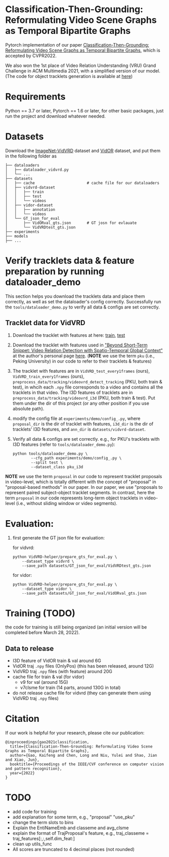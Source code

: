 # Classification-Then-Grounding: Reformulating Video Scene Graphs as Temporal Bipartite Graphs

Pytorch implementation of our paper [Classification-Then-Grounding: Reformulating Video Scene Graphs as Temporal Bipartite Graphs](https://arxiv.org/abs/2112.04222), which is accepted by CVPR2022.

We also won the 1st place of Video Relation Understanding (VRU) Grand Challenge in ACM Multimedia 2021, with a simplified version of our model.(The code for object tracklets generation is available at [here](https://github.com/Dawn-LX/VidVRD-tracklets))

# Requirements
Python == 3.7 or later, Pytorch == 1.6 or later, for other basic packages, just run the project and download whatever needed.

# Datasets
Download the [ImageNet-VidVRD](https://xdshang.github.io/docs/imagenet-vidvrd.html) dataset and [VidOR](https://xdshang.github.io/docs/vidor.html) dataset, and put them in the following folder as

```
├── dataloaders
│   ├── dataloader_vidvrd.py
│   └── ...
├── datasets
│   ├── cache                       # cache file for our dataloaders
│   ├── vidvrd-dataset
│   │   ├── train
│   │   ├── test
│   │   └── videos
│   ├── vidor-dataset
│   │   ├── annotation
│   │   └── videos
│   └── GT_json_for_eval
│       ├── VidORval_gts.json       # GT josn for evlauate
│       └── VidVRDtest_gts.json
├── experiments   
├── models
├── ...

```

# Verify tracklets data & feature preparation by running dataloader_demo
This section helps you download the tracklets data and place them correctly, as well as set the dataloader's config correctly. Successfully run the `tools/dataloader_demo.py` to verify all data & configs are set correctly.

## Tracklet data for VidVRD 
1. Download the tracklet with features at here:  [train](), [test](https://pan.zju.edu.cn/share/694f908a22fff11c037eb50876)

2. Download the tracklet with features used in ["Beyond Short-Term Snippet: Video Relation Detection with Spatio-Temporal Global Context"](https://pkumyd.github.io/paper/CVPR2020_VideoVRD.pdf) at the author's personal page [here](http://www.muyadong.com/publication.html). (**NOTE** we use the term `pku` (i.e., Peking University) in our code to refer to their tracklets & features)

3. The tracklet with features are in `VidVRD_test_every1frames` (ours), `VidVRD_train_every1frames` (ours), `preprocess_data/tracking/videovrd_detect_tracking` (PKU, both train & test), in whcih each `.npy` file corresponds to a video and contains all the tracklets in that video. The I3D features of tracklets are in `preprocess_data/tracking/videovrd_i3d` (PKU, both train & test).
Put them under the dir of this project (or any other position if you use absolute path).

4. modify the config file at `experiments/demo/config_.py`, where `proposal_dir` is the dir of tracklet with features, `i3d_dir` is the dir of tracklets' I3D features, and `ann_dir` is `datasets/vidvrd-dataset`.

5. Verify all data & configs are set correctly. e.g., for PKU's tracklets with I3D features (refer to `tools/dataloader_demo.py`):
    ```
    python tools/dataloader_demo.py \
            --cfg_path experiments/demo/config_.py \
            --split test \
            --dataset_class pku_i3d
    ```


**NOTE** we use the term `proposal` in our code to represent tracklet proposals in video-level, which is totally different with the concept of "proposal" in "proposal-based methods" in our paper. In our paper, we use "proposals to represent paired subject-object tracklet segments. In contrast, here the term `proposal` in our code represents long-term object tracklets in video-level (i.e., without sliding window or video segments).


# Evaluation:

1. first generate the GT json file for evaluation:
    
    for vidvrd:
    ```
    python VidVRD-helper/prepare_gts_for_eval.py \
        --dataset_type vidvrd \
        --save_path datasets/GT_json_for_eval/VidVRDtest_gts.json
    ```
    for vidor:
    ```
    python VidVRD-helper/prepare_gts_for_eval.py \
        --dataset_type vidor \
        --save_path datasets/GT_json_for_eval/VidORval_gts.json
    ```
# Training (TODO)

the code for training is still being organized (an initial version will be completed before March 28, 2022).

## Data to release
- I3D feature of VidOR train & val around 6G
- VidOR traj `.npy` files (OnlyPos) (this has been released, around 12G)
- VidVRD traj `.npy` files (with feature) around 20G
- cache file for train & val (for vidor)
    - v9 for val (around 15G)
    - v7clsme for train (14 parts, around 130G in total)
- do not release cache file for vidvrd (they can generate them using VidVRD traj `.npy` files)


# Citation
If our work is helpful for your research, please cite our publication:
```
@inproceedings{gao2021classification,
  title={Classification-Then-Grounding: Reformulating Video Scene Graphs as Temporal Bipartite Graphs},
  author={Gao, Kaifeng and Chen, Long and Niu, Yulei and Shao, Jian and Xiao, Jun},
  booktitle={Proceedings of the IEEE/CVF conference on computer vision and pattern recognition},
  year={2022}
}
```

# TODO 
- add code for training
- add explanation for some term, e.g., "proposal" "use_pku"
- change the term slots to bins
- Explain the EntiNameEmb and classeme and avg_clsme
- explain the format of TrajProposal's feature, e.g., traj_classeme = traj_features[:,:,self.dim_feat:]
- clean up utils_func
- All scores are truncated to 4 decimal places (not rounded)



